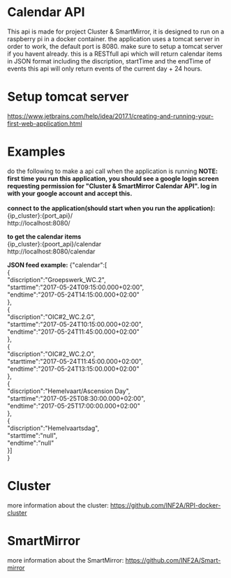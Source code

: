 # Calendar API

This api is made for project Cluster & SmartMirror, it is designed to run on a raspberry pi in a docker container. 
the application uses a tomcat server in order to work, the default port is 8080. 
make sure to setup a tomcat server if you havent already. 
this is a RESTfull api which will return calendar items in JSON format including the discription, startTime and the endTime of events
this api will only return events of the current day + 24 hours.

# Setup tomcat server
https://www.jetbrains.com/help/idea/2017.1/creating-and-running-your-first-web-application.html

# Examples

do the following to make a api call when the application is running
<strong>NOTE: first time you run this application, you should see a google login screen requesting permission for "Cluster & SmartMirror Calendar API". log in with your google account and accept this.</strong><br>
<br>
<b>connect to the application(should start when you run the application):</b><br>
{ip_cluster}:{port_api}/<br>
http://localhost:8080/<br>

<b>to get the calendar items</b><br> 
{ip_cluster}:{poort_api}/calendar <br>
http://localhost:8080/calendar<br>

<b>JSON feed example:</b> 
{"calendar":[<br>
{<br>
"discription":"Groepswerk_WC.2",<br>
"starttime":"2017-05-24T09:15:00.000+02:00",<br>
"endtime":"2017-05-24T14:15:00.000+02:00"<br>
},<br>
{<br>
"discription":"OIC#2_WC.2.G",<br>
"starttime":"2017-05-24T10:15:00.000+02:00",<br>
"endtime":"2017-05-24T11:45:00.000+02:00"<br>
},<br>
{<br>
"discription":"OIC#2_WC.2.O",<br>
"starttime":"2017-05-24T11:45:00.000+02:00",<br>
"endtime":"2017-05-24T13:15:00.000+02:00"<br>
},<br>
{<br>
"discription":"Hemelvaart/Ascension Day",<br>
"starttime":"2017-05-25T08:30:00.000+02:00",<br>
"endtime":"2017-05-25T17:00:00.000+02:00"<br>
},<br>
{<br>
"discription":"Hemelvaartsdag",<br>
"starttime":"null",<br>
"endtime":"null"<br>
}]<br>
}<br>

# Cluster

more information about the cluster: https://github.com/INF2A/RPI-docker-cluster

# SmartMirror

more information about the SmartMirror: https://github.com/INF2A/Smart-mirror
